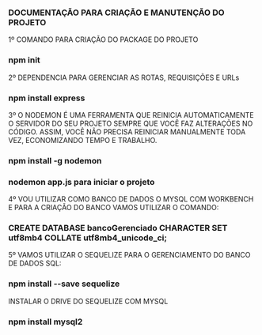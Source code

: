 ### DOCUMENTAÇÃO PARA CRIAÇÃO E MANUTENÇÃO DO PROJETO

1º COMANDO PARA CRIAÇÃO DO PACKAGE DO PROJETO 
### npm init

2º DEPENDENCIA PARA GERENCIAR AS ROTAS, REQUISIÇÕES E URLs
### npm install express

3º O NODEMON É UMA FERRAMENTA QUE REINICIA AUTOMATICAMENTE O SERVIDOR DO SEU PROJETO SEMPRE QUE VOCÊ FAZ ALTERAÇÕES NO CÓDIGO. ASSIM, VOCÊ NÃO PRECISA REINICIAR MANUALMENTE TODA VEZ, ECONOMIZANDO TEMPO E TRABALHO.
### npm install -g nodemon
### nodemon app.js para iniciar o projeto

4º VOU UTILIZAR COMO BANCO DE DADOS O MYSQL COM WORKBENCH E PARA A CRIAÇÃO DO BANCO VAMOS UTILIZAR O COMANDO:
### CREATE DATABASE bancoGerenciado CHARACTER SET utf8mb4 COLLATE utf8mb4_unicode_ci;

5º VAMOS UTILIZAR O SEQUELIZE PARA O GERENCIAMENTO DO BANCO DE DADOS SQL:
### npm install --save sequelize
INSTALAR O DRIVE DO SEQUELIZE COM MYSQL
### npm install mysql2